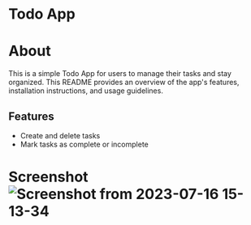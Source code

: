 # Todo App

# About

This is a simple Todo App for users to manage their tasks and stay organized. This README provides an overview of the app's features, installation instructions, and usage guidelines.

## Features

* Create and delete tasks
* Mark tasks as complete or incomplete

# Screenshot![Screenshot from 2023-07-16 15-13-34](https://github.com/LALURAJ/todo-list/assets/25688798/abb37bec-09f5-44bf-8381-2ff89c0ce705)
